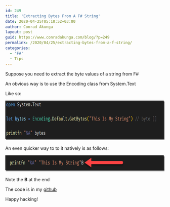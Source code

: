```yaml
---
id: 249
title: 'Extracting Bytes From A F# String'
date: 2020-04-25T05:10:52+03:00
author: Conrad Akunga
layout: post
guid: https://www.conradakunga.com/blog/?p=249
permalink: /2020/04/25/extracting-bytes-from-a-f-string/
categories:
  - 'F#'
  - Tips
---
```

Suppose you need to extract the byte values of a string from F#



An obvious way is to use the Encoding class from System.Text



Like so:



[<img width="731" height="125" title="Bytes 1" style="display: inline; background-image: none;" alt="Bytes 1" src="images/2020/04/Bytes-1_thumb.png" border="0" />](images/2020/04/Bytes-1.png)



An even quicker way to to it natively is as follows:



[<img width="712" height="51" title="Bytes 2" style="display: inline; background-image: none;" alt="Bytes 2" src="images/2020/04/Bytes-2_thumb.png" border="0" />](images/2020/04/Bytes-2.png)



Note the **B** at the end



The code is in my [github](https://github.com/conradakunga/BlogCode/tree/master/25%20April%20-%20F%23%20Bytes)



Happy hacking!